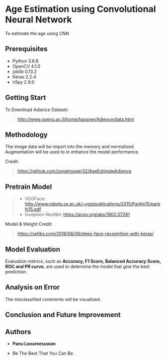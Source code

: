 # Age Estimation using Convolutional Neural Network

To estimate the age using CNN

## Prerequisites

- Python 3.6.8
- OpenCV 4.1.0
- joblib 0.13.2
- Keras 2.2.4
- h5py 2.9.0

## Getting Start

To Download Adience Dataset:
> http://www.openu.ac.il/home/hassner/Adience/data.html

## Methodology
The image data will be import into the memory and normalized. Augmentation will be used to io enhance the model performance.

Credit: 
> https://github.com/zonetrooper32/AgeEstimateAdience

## Pretrain Model
> - VGGFace: http://www.robots.ox.ac.uk/~vgg/publications/2015/Parkhi15/parkhi15.pdf
> - Inception-ResNet: https://arxiv.org/abs/1602.07261

Model & Weight
Credit:
> https://sefiks.com/2018/08/06/deep-face-recognition-with-keras/

## Model Evaluation

Evaluation metrics, such as **Accuracy, F1 Score, Balanced Accuracy Score, ROC and PR curve**, are used to determine the model that give the best prediction.

## Analysis on Error

The misclassified comments will be visualized.

## Conclusion and Future Improvement

## Authors

* **Panu Looareesuwan** 

* Be The Best That You Can Be
